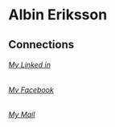 # Albin Eriksson

## Connections

###### [My Linked in](https://www.linkedin.com/in/albin-eriksson-165838223/ "My Linked In")
###### [My Facebook](https://www.linkedin.com/in/albin-eriksson-165838223/ "My Facebook")
###### [My Mail](mailto:erikssonalbin02@gmail.com/ "My Mail")
